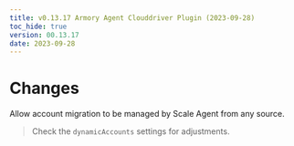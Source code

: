 ```yaml
---
title: v0.13.17 Armory Agent Clouddriver Plugin (2023-09-28)
toc_hide: true
version: 00.13.17
date: 2023-09-28
---
```


# Changes
Allow account migration to be managed by Scale Agent from any source.

> Check the `dynamicAccounts` settings for adjustments.
